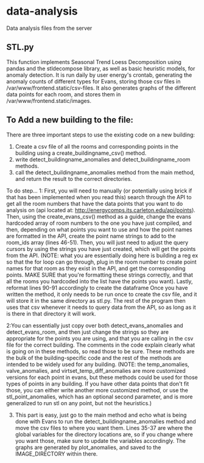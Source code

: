 # data-analysis
Data analysis files from the server

## STL.py

This function implements Seasonal Trend Loess Decomposition using pandas and the stldecompose library, as well as basic heuristic models, for anomaly detection. It is run daily by user energy's crontab, generating the anomaly counts of different types for Evans, storing those csv files in  /var/www/frontend.static/csv-files. It also generates graphs of the different data points for each room, and stores them in /var/www/frontend.static/images. 

## To Add a new building to the file:

There are three important steps to use the existing code on a new building:
1. Create a csv file of all the rooms and corresponding points in the building using a create_buildingname_csv() method. 
2. write detect_buildingname_anomalies and detect_buildingname_room methods. 
3. call the detect_buildingname_anomalies method from the main method, and return the result to the correct directories. 

To do step...
1: First, you will need to manually (or potentially using brick if that has been implemented when you read this) search through the API to get all the room numbers that have the data points that you want to do analysis on (api located at: http://energycomps.its.carleton.edu/api/points). Then, using the create_evans_csv() method as a guide, change the evans hardcoded array of room numbers to the one you have just compiled, and then, depending on what points you want to use and how the point names are formatted in the API, create the point name strings to add to the room_ids array (lines 46-51). Then, you will just need to adjust the query cursors by using the strings you have just created, which will get the points from the API. (NOTE: what you are essentially doing here is building a reg ex so that the for loop can go through, plug in the room number to create point names for that room as they exist in the API, and get the corresponding points. MAKE SURE that you're formatting these strings correctly, and that all the rooms you hardcoded into the list have the points you want). Lastly, reformat lines 90-91 accordingly to create the dataframe Once you have written the method, it only needs to be run once to create the csv file, and it will store it in the same directory as stl.py. The rest of the program then uses that csv whenever it needs to query data from the API, so as long as it is there in that directory it will work. 

2:You can essentially just copy over both detect_evans_anomalies and detect_evans_room, and then just change the strings so they are appropriate for the points you are using, and that you are calling in the csv file for the correct building. The comments in the code explain clearly what is going on in these methods, so read those to be sure. These methods are the bulk of the building-specific code and the rest of the methods are intended to be widely used for any building. (NOTE: the temp_anomalies, valve_anomalies, and virtset_temp_diff_anomalies are more customized versions for each point in evans, but these methods could be used for those types of points in any building. If you have other data points that don't fit those, you can either write another more customized method, or use the stl_point_anomalies, which has an optional second parameter, and is more generalized to run stl on any point, but not the heuristics.)

3. This part is easy, just go to the main method and echo what is being done with Evans to run the detect_buildingname_anomalies method and move the csv files to where you want them. Lines 35-37 are where the global variables for the directory locations are, so if you change where you want those, make sure to update the variables accordingly. The graphs are generated by plot_anomalies, and saved to the IMAGE_DIRECTORY within there. 
